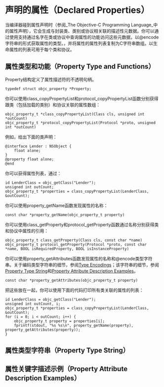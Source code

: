 # 声明的属性（Declared Properties）

当编译器碰到属性声明时（参阅_The Objective-C Programming Language_中的属性声明），它会生成与封装类、类别或协议相关联的描述性元数据。你可以通过使用支持通过名字在类或协议中查询属性的功能访问这些元数据，以@encode字符串的形式获取属性的类型。，并将属性的属性列表复制为C字符串数组。以生命属性的列表可用于每个类和协议。

## 属性类型和功能（Property Type and Functions）

Property结构定义了属性描述符的不透明句柄。

```
typedef struct objc_property *Property;
```

你可以使用class\_copyPropertyList和protocol\_copyPropertyList函数分别获得跟类（包括加载的类别）和协议关联的属性数组：

```
objc_property_t *class_copyPropertyList(Class cls, unsigned int *outCount)
objc_property_t *protocol_copyPropertyList(Protocol *proto, unsigned int *outCount)
```

例如，给出下面的类声明：

```
@interface Lender : NSObject {
    float alone;
}
@property float alone;
@end
```

你可以获得属性列表，通过：

```
id LenderClass = objc_getClass("Lender");
unsigned int outCount;
objc_property_t *properties = class_copyPropertyList(LenderClass, &outCount);
```

你可以使用property\_getName函数发现属性的名称：

```
const char *property_getName(objc_property_t property)
```

你可以使用class\_getProperty和protocol\_getProperty函数通过名称分别获得类和协议中属性的引用：

```
objc_property_t class_getProperty(Class cls, const char *name)
objc_property_t protocol_getProperty(Protocol *proto, const char *name, BOOL isRequiredProperty, BOOL isInstanceProperty)
```

你可以使用property\_getAttributes函数发现属性的名称和@encode类型字符串。关于编码类型字符串的细节，参阅[Type Encodings](https://developer.apple.com/library/content/documentation/Cocoa/Conceptual/ObjCRuntimeGuide/Articles/ocrtTypeEncodings.html#//apple_ref/doc/uid/TP40008048-CH100-SW1)；该字符串的细节，参阅[Property Type String](https://developer.apple.com/library/content/documentation/Cocoa/Conceptual/ObjCRuntimeGuide/Articles/ocrtPropertyIntrospection.html#//apple_ref/doc/uid/TP40008048-CH101-SW6)和[Property Attribute Description Examples](https://developer.apple.com/library/content/documentation/Cocoa/Conceptual/ObjCRuntimeGuide/Articles/ocrtPropertyIntrospection.html#//apple_ref/doc/uid/TP40008048-CH101-SW5)。

```
const char *property_getAttributes(objc_property_t property)
```

把这些放在一起，你可以使用下面的代码打印所有类关联的属性的列表：

```
id LenderClass = objc_getClass("Lender");
unsigned int outCount, i;
objc_property_t *properties = class_copyPropertyList(LenderClass, &outCount);
for (i = 0; i < outCount; i++) {
    objc_property_t property = properties[i];
    fprintf(stdout, "%s %s\n", property_getName(property), property_getAttributes(property));
}
```

## 属性类型字符串（Property Type String）

## 属性关键字描述示例（Property Attribute Description Examples）



